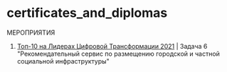 # certificates_and_diplomas

МЕРОПРИЯТИЯ

01. [Топ-10 на Лидерах Цифровой Трансформации 2021](https://github.com/urzumo/certificates_and_diplomas/blob/urzumo/competitions/ЛЦТ-2021.pdf) | Задача 6 "Рекомендательный сервис по размещению городской и частной социальной инфраструктуры" 
